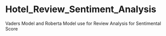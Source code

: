 # Hotel_Review_Sentiment_Analysis
Vaders Model and Roberta Model use for Review Analysis for Sentimental Score
